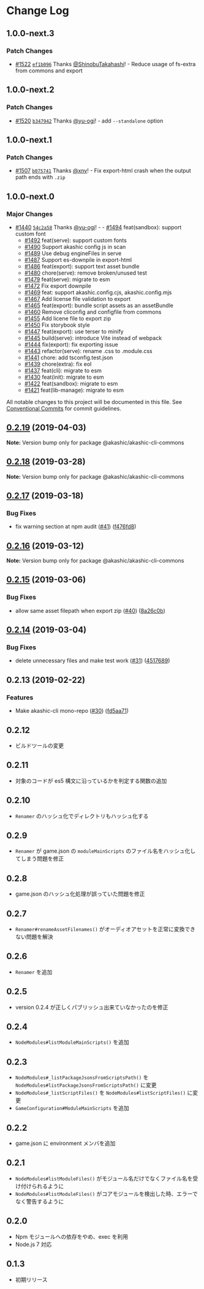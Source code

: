 # Change Log

## 1.0.0-next.3

### Patch Changes

- [#1522](https://github.com/akashic-games/akashic-cli/pull/1522) [`ef1b096`](https://github.com/akashic-games/akashic-cli/commit/ef1b096297a35f2f16d2fe037a5b23c59eb9943b) Thanks [@ShinobuTakahashi](https://github.com/ShinobuTakahashi)! - Reduce usage of fs-extra from commons and export

## 1.0.0-next.2

### Patch Changes

- [#1520](https://github.com/akashic-games/akashic-cli/pull/1520) [`b347942`](https://github.com/akashic-games/akashic-cli/commit/b3479426e1a1fbf3b2badef5f04a862943c3206e) Thanks [@yu-ogi](https://github.com/yu-ogi)! - add `--standalone` option

## 1.0.0-next.1

### Patch Changes

- [#1507](https://github.com/akashic-games/akashic-cli/pull/1507) [`b075741`](https://github.com/akashic-games/akashic-cli/commit/b0757417b225982dbde05b44d260f66f59574873) Thanks [@xnv](https://github.com/xnv)! - Fix export-html crash when the output path ends with `.zip`

## 1.0.0-next.0

### Major Changes

- [#1440](https://github.com/akashic-games/akashic-cli/pull/1440) [`54c2a58`](https://github.com/akashic-games/akashic-cli/commit/54c2a5836194fc7f74a2c2ef869ccfa47a044765) Thanks [@yu-ogi](https://github.com/yu-ogi)! - - [#1494](https://github.com/akashic-games/akashic-cli/pull/1494) feat(sandbox): support custom font
  - [#1492](https://github.com/akashic-games/akashic-cli/pull/1492) feat(serve): support custom fonts
  - [#1490](https://github.com/akashic-games/akashic-cli/pull/1490) Support akashic config js in scan
  - [#1489](https://github.com/akashic-games/akashic-cli/pull/1489) Use debug engineFiles in serve
  - [#1487](https://github.com/akashic-games/akashic-cli/pull/1487) Support es-downpile in export-html
  - [#1486](https://github.com/akashic-games/akashic-cli/pull/1486) feat(export): support text asset bundle
  - [#1480](https://github.com/akashic-games/akashic-cli/pull/1480) chore(serve): remove broken/unused test
  - [#1479](https://github.com/akashic-games/akashic-cli/pull/1479) feat(serve): migrate to esm
  - [#1472](https://github.com/akashic-games/akashic-cli/pull/1472) Fix export downpile
  - [#1469](https://github.com/akashic-games/akashic-cli/pull/1469) feat: support akashic.config.cjs, akashic.config.mjs
  - [#1467](https://github.com/akashic-games/akashic-cli/pull/1467) Add license file validation to export
  - [#1465](https://github.com/akashic-games/akashic-cli/pull/1465) feat(export): bundle script assets as an assetBundle
  - [#1460](https://github.com/akashic-games/akashic-cli/pull/1460) Remove cliconfig and configfile from commons
  - [#1455](https://github.com/akashic-games/akashic-cli/pull/1455) Add licene file to export zip
  - [#1450](https://github.com/akashic-games/akashic-cli/pull/1450) Fix storybook style
  - [#1447](https://github.com/akashic-games/akashic-cli/pull/1447) feat(export): use terser to minify
  - [#1445](https://github.com/akashic-games/akashic-cli/pull/1445) build(serve): introduce Vite instead of webpack
  - [#1444](https://github.com/akashic-games/akashic-cli/pull/1444) fix(export): fix exporting issue
  - [#1443](https://github.com/akashic-games/akashic-cli/pull/1443) refactor(serve): rename .css to .module.css
  - [#1441](https://github.com/akashic-games/akashic-cli/pull/1441) chore: add tsconfig.test.json
  - [#1439](https://github.com/akashic-games/akashic-cli/pull/1439) chore(extra): fix eol
  - [#1437](https://github.com/akashic-games/akashic-cli/pull/1437) feat(cli): migrate to esm
  - [#1430](https://github.com/akashic-games/akashic-cli/pull/1430) feat(init): migrate to esm
  - [#1422](https://github.com/akashic-games/akashic-cli/pull/1422) feat(sandbox): migrate to esm
  - [#1421](https://github.com/akashic-games/akashic-cli/pull/1421) feat(lib-manage): migrate to esm

All notable changes to this project will be documented in this file.
See [Conventional Commits](https://conventionalcommits.org) for commit guidelines.

## [0.2.19](https://github-com-akashic-cli/akashic-games/akashic-cli/compare/@akashic/akashic-cli-commons@0.2.18...@akashic/akashic-cli-commons@0.2.19) (2019-04-03)

**Note:** Version bump only for package @akashic/akashic-cli-commons

## [0.2.18](https://github-com-akashic-cli/akashic-games/akashic-cli/compare/@akashic/akashic-cli-commons@0.2.17...@akashic/akashic-cli-commons@0.2.18) (2019-03-28)

**Note:** Version bump only for package @akashic/akashic-cli-commons

## [0.2.17](https://github-com-akashic-cli/akashic-games/akashic-cli/compare/@akashic/akashic-cli-commons@0.2.16...@akashic/akashic-cli-commons@0.2.17) (2019-03-18)

### Bug Fixes

- fix warning section at npm audit ([#41](https://github-com-akashic-cli/akashic-games/akashic-cli/issues/41)) ([f476fd8](https://github-com-akashic-cli/akashic-games/akashic-cli/commit/f476fd8))

## [0.2.16](https://github-com-akashic-cli/akashic-games/akashic-cli/compare/@akashic/akashic-cli-commons@0.2.15...@akashic/akashic-cli-commons@0.2.16) (2019-03-12)

**Note:** Version bump only for package @akashic/akashic-cli-commons

## [0.2.15](https://github-com-akashic-cli/akashic-games/akashic-cli/compare/@akashic/akashic-cli-commons@0.2.14...@akashic/akashic-cli-commons@0.2.15) (2019-03-06)

### Bug Fixes

- allow same asset filepath when export zip ([#40](https://github-com-akashic-cli/akashic-games/akashic-cli/issues/40)) ([8a26c0b](https://github-com-akashic-cli/akashic-games/akashic-cli/commit/8a26c0b))

## [0.2.14](https://github-com-akashic-cli/akashic-games/akashic-cli/compare/@akashic/akashic-cli-commons@0.2.13...@akashic/akashic-cli-commons@0.2.14) (2019-03-04)

### Bug Fixes

- delete unnecessary files and make test work ([#31](https://github-com-akashic-cli/akashic-games/akashic-cli/issues/31)) ([4517689](https://github-com-akashic-cli/akashic-games/akashic-cli/commit/4517689))

## 0.2.13 (2019-02-22)

### Features

- Make akashic-cli mono-repo ([#30](https://github-com-akashic-cli/akashic-games/akashic-cli/issues/30)) ([fd5aa71](https://github-com-akashic-cli/akashic-games/akashic-cli/commit/fd5aa71))

## 0.2.12

- ビルドツールの変更

## 0.2.11

- 対象のコードが es5 構文に沿っているかを判定する関数の追加

## 0.2.10

- `Renamer` のハッシュ化でディレクトリもハッシュ化する

## 0.2.9

- `Renamer` が game.json の `moduleMainScripts` のファイル名をハッシュ化してしまう問題を修正

## 0.2.8

- game.json のハッシュ化処理が誤っていた問題を修正

## 0.2.7

- `Renamer#renameAssetFilenames()` がオーディオアセットを正常に変換できない問題を解決

## 0.2.6

- `Renamer` を追加

## 0.2.5

- version 0.2.4 が正しくパブリッシュ出来ていなかったのを修正

## 0.2.4

- `NodeModules#listModuleMainScripts()` を追加

## 0.2.3

- `NodeModules#_listPackageJsonsFromScriptsPath()` を `NodeModules#listPackageJsonsFromScriptsPath()` に変更
- `NodeModules#_listScriptFiles()` を `NodeModules#listScriptFiles()` に変更
- `GameConfiguration#ModuleMainScripts` を追加

## 0.2.2

- game.json に environment メンバを追加

## 0.2.1

- `NodeModules#listModuleFiles()` がモジュール名だけでなくファイル名を受け付けられるように
- `NodeModules#listModuleFiles()` がコアモジュールを検出した時、エラーでなく警告するように

## 0.2.0

- Npm モジュールへの依存をやめ、exec を利用
- Node.js 7 対応

## 0.1.3

- 初期リリース
